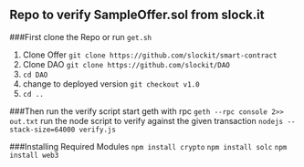 ## Repo to verify SampleOffer.sol from slock.it

###First clone the Repo or run `get.sh`
1. Clone Offer `git clone https://github.com/slockit/smart-contract` 
2. Clone DAO `git clone https://github.com/slockit/DAO`
3. `cd DAO`
4. change to deployed version `git checkout v1.0` 
5. `cd ..`

###Then run the verify script
start geth with rpc 
`geth --rpc console 2>> out.txt`
run the node script to verify against the given transaction
`nodejs --stack-size=64000 verify.js`

###Installing Required Modules
`npm install crypto`
`npm install solc`
`npm install web3` 
